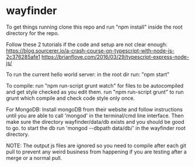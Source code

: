 # wayfinder

To get things running clone this repo and run "npm install" inside the root directory for the repo.

Follow these 2 tutorials if the code and setup are not clear enough:
https://blog.sourcerer.io/a-crash-course-on-typescript-with-node-js-2c376285afe1
https://brianflove.com/2016/03/29/typescript-express-node-js/

To run the current hello world server:
in the root dir run: "npm start"

To compile:
run "npm run-script grunt watch" for files to be autocompiled and get style checked as you edit them.
run "npm run-script grunt" to run grunt which compile and check code style only once.


For MongoDB:
Install mongoDB from their website and follow instructions until you are able to call 'mongod'
in the terminal/cmd line interface. Then make sure the directory wayfinder/data/db exists and you should be good to go.
to start the db run 'mongod --dbpath data/db/' in the wayfinder root directory.


NOTE:
The output js files are ignored so you need to compile after each git pull to prevent any weird business
from happening if you are testing after a merge or a normal pull.


